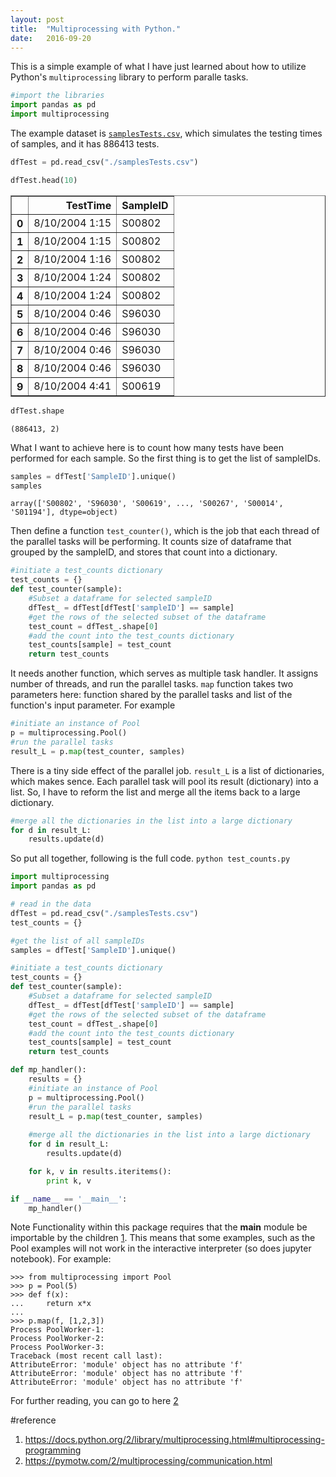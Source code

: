 ```yaml
---
layout: post
title:  "Multiprocessing with Python."
date:   2016-09-20
---
```




This is a simple example of what I have just learned about how to utilize Python's `multiprocessing` library to perform paralle tasks. 


```python
#import the libraries
import pandas as pd
import multiprocessing
```

The example dataset is [`samplesTests.csv`](https://github.com/juvion/juvion.github.io/blob/master/ref/samplesTests.zip), which simulates the testing times of samples, and it has 886413 tests.


```python
dfTest = pd.read_csv("./samplesTests.csv")
```


```python
dfTest.head(10)
```




<div>
<table border="1" class="dataframe">
  <thead>
    <tr style="text-align: right;">
      <th></th>
      <th>TestTime</th>
      <th>SampleID</th>
    </tr>
  </thead>
  <tbody>
    <tr>
      <th>0</th>
      <td>8/10/2004 1:15</td>
      <td>S00802</td>
    </tr>
    <tr>
      <th>1</th>
      <td>8/10/2004 1:15</td>
      <td>S00802</td>
    </tr>
    <tr>
      <th>2</th>
      <td>8/10/2004 1:16</td>
      <td>S00802</td>
    </tr>
    <tr>
      <th>3</th>
      <td>8/10/2004 1:24</td>
      <td>S00802</td>
    </tr>
    <tr>
      <th>4</th>
      <td>8/10/2004 1:24</td>
      <td>S00802</td>
    </tr>
    <tr>
      <th>5</th>
      <td>8/10/2004 0:46</td>
      <td>S96030</td>
    </tr>
    <tr>
      <th>6</th>
      <td>8/10/2004 0:46</td>
      <td>S96030</td>
    </tr>
    <tr>
      <th>7</th>
      <td>8/10/2004 0:46</td>
      <td>S96030</td>
    </tr>
    <tr>
      <th>8</th>
      <td>8/10/2004 0:46</td>
      <td>S96030</td>
    </tr>
    <tr>
      <th>9</th>
      <td>8/10/2004 4:41</td>
      <td>S00619</td>
    </tr>
  </tbody>
</table>
</div>




```python
dfTest.shape
```




    (886413, 2)



What I want to achieve here is to count how many tests have been performed for each sample. 
So the first thing is to get the list of sampleIDs.


```python
samples = dfTest['SampleID'].unique()
samples
```




    array(['S00802', 'S96030', 'S00619', ..., 'S00267', 'S00014', 'S01194'], dtype=object)



Then define a function `test_counter()`, which is the job that each thread of the parallel tasks will be performing. It counts size of dataframe that grouped by the sampleID, and stores that count into a dictionary.


```python
#initiate a test_counts dictionary
test_counts = {}
def test_counter(sample):
    #Subset a dataframe for selected sampleID
    dfTest_ = dfTest[dfTest['sampleID'] == sample]
    #get the rows of the selected subset of the dataframe
    test_count = dfTest_.shape[0]
    #add the count into the test_counts dictionary
    test_counts[sample] = test_count
    return test_counts
```

It needs another function, which serves as multiple task handler. It assigns number of threads, and run the parallel tasks. 
`map` function takes two parameters here: function shared by the parallel tasks and list of the function's input parameter. For example


```python
#initiate an instance of Pool
p = multiprocessing.Pool()
#run the parallel tasks
result_L = p.map(test_counter, samples)
```

There is a tiny side effect of the parallel job. `result_L` is a list of dictionaries, which makes sence. Each parallel task will pool its result (dictionary) into a list. So, I have to reform the list and merge all the items back to a large dictionary.


```python
#merge all the dictionaries in the list into a large dictionary
for d in result_L:
    results.update(d)
```

So put all together, following is the full code. 
`python test_counts.py`

```python
import multiprocessing
import pandas as pd

# read in the data
dfTest = pd.read_csv("./samplesTests.csv")
test_counts = {}

#get the list of all sampleIDs
samples = dfTest['SampleID'].unique()

#initiate a test_counts dictionary
test_counts = {}
def test_counter(sample):
    #Subset a dataframe for selected sampleID
    dfTest_ = dfTest[dfTest['sampleID'] == sample]
    #get the rows of the selected subset of the dataframe
    test_count = dfTest_.shape[0]
    #add the count into the test_counts dictionary
    test_counts[sample] = test_count
    return test_counts

def mp_handler():
    results = {}
    #initiate an instance of Pool
    p = multiprocessing.Pool()
    #run the parallel tasks
    result_L = p.map(test_counter, samples)
    
    #merge all the dictionaries in the list into a large dictionary
    for d in result_L:
        results.update(d)

    for k, v in results.iteritems():
        print k, v

if __name__ == '__main__':
    mp_handler()
```

Note Functionality within this package requires that the __main__ module be importable by the children [1](https://docs.python.org/2/library/multiprocessing.html#multiprocessing-programming). This means that some examples, such as the Pool examples will not work in the interactive interpreter (so does jupyter notebook). For example:

```
>>> from multiprocessing import Pool
>>> p = Pool(5)
>>> def f(x):
...     return x*x
...
>>> p.map(f, [1,2,3])
Process PoolWorker-1:
Process PoolWorker-2:
Process PoolWorker-3:
Traceback (most recent call last):
AttributeError: 'module' object has no attribute 'f'
AttributeError: 'module' object has no attribute 'f'
AttributeError: 'module' object has no attribute 'f'
```

For further reading, you can go to here [2](https://pymotw.com/2/multiprocessing/communication.html)

#reference
1. https://docs.python.org/2/library/multiprocessing.html#multiprocessing-programming
2. https://pymotw.com/2/multiprocessing/communication.html
